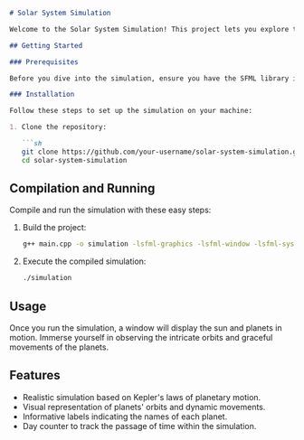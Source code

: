 ```markdown
# Solar System Simulation

Welcome to the Solar System Simulation! This project lets you explore the motion of planets in our solar system using the SFML graphics library and C++. Witness the beauty of planetary orbits and movements in a visually engaging way.

## Getting Started

### Prerequisites

Before you dive into the simulation, ensure you have the SFML library installed on your system. If not, you can conveniently download it from [SFML's official website](https://www.sfml-dev.org/download.php).

### Installation

Follow these steps to set up the simulation on your machine:

1. Clone the repository:

   ```sh
   git clone https://github.com/your-username/solar-system-simulation.git
   cd solar-system-simulation
   ```

## Compilation and Running

Compile and run the simulation with these easy steps:

1. Build the project:

   ```sh
   g++ main.cpp -o simulation -lsfml-graphics -lsfml-window -lsfml-system
   ```

2. Execute the compiled simulation:

   ```sh
   ./simulation
   ```

## Usage

Once you run the simulation, a window will display the sun and planets in motion. Immerse yourself in observing the intricate orbits and graceful movements of the planets.

## Features

- Realistic simulation based on Kepler's laws of planetary motion.
- Visual representation of planets' orbits and dynamic movements.
- Informative labels indicating the names of each planet.
- Day counter to track the passage of time within the simulation.
